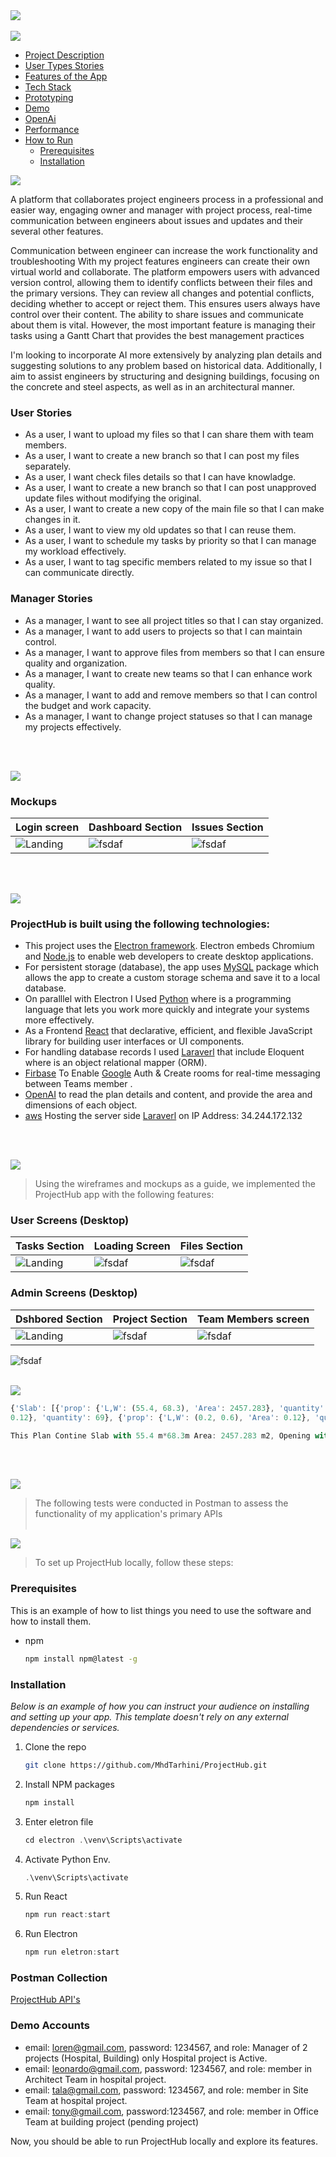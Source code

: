 <img src="./readme/title1.svg"/>
<br><br>

<img src="./readme/title7.svg"/> 


- [Project Description](#project-description)
- [User Types Stories](#user-types)
- [Features of the App](#features-of-the-app)
- [Tech Stack](#tech-stack)
- [Prototyping](#prototyping)
- [Demo](#Demo)
- [OpenAi](#OpenAi)
- [Performance](#Performance)
- [How to Run](#how-to-run)
  - [Prerequisites](#prerequisites)
  - [Installation](#installation)


<!-- project philosophy -->
<a name="project-description"></a>
<img src="./readme/title2.svg"/>

A platform that collaborates project engineers process in a professional and easier way, engaging owner and manager with project process, real-time communication between engineers about issues and updates and their several other features.

Communication between engineer can increase the work functionality and troubleshooting 
With my project features engineers can create their own virtual world and collaborate. The platform empowers users with advanced version control, allowing them to identify conflicts between their files and the primary versions. They can review all changes and potential conflicts, deciding whether to accept or reject them. This ensures users always have control over their content. The ability to share issues and communicate about them is vital. However, the most important feature is managing their tasks using a Gantt Chart that provides the best management practices

I'm looking to incorporate AI more extensively by analyzing plan details and suggesting solutions to any problem based on historical data. Additionally, I aim to assist engineers by structuring and designing buildings, focusing on the concrete and steel aspects, as well as in an architectural manner.

<a name="User Types"></a>
### User Stories

- As a user, I want to upload my files so that I can share them with team members.
- As a user, I want to create a new branch so that I can post my files separately.
- As a user, I want check files details so that I can have knowladge.
- As a user, I want to create a new branch so that I can post unapproved update files without modifying the original.
- As a user, I want to create a new copy of the main file so that I can make changes in it.
- As a user, I want to view my old updates so that I can reuse them.
- As a user, I want to schedule my tasks by priority so that I can manage my workload effectively.
- As a user, I want to tag specific members related to my issue so that I can communicate directly.

### Manager Stories

- As a manager, I want to see all project titles so that I can stay organized.
- As a manager, I want to add users to projects so that I can maintain control.
- As a manager, I want to approve files from members so that I can ensure quality and organization.
- As a manager, I want to create new teams so that I can enhance work quality.
- As a manager, I want to add and remove members so that I can control the budget and work capacity.
- As a manager, I want to change project statuses so that I can manage my projects effectively.

<br><br>
<!-- Prototyping -->
<a name="prototyping"></a>
<img src="./readme/title3.svg"/>

### Mockups
| Login screen  | Dashboard Section | Issues Section |
| ---| ---| ---|
| ![Landing](./readme/loginpage.jpg) | ![fsdaf](./readme/Dashborad.jpg) | ![fsdaf](./readme/IssuesSection.jpg) |

<br><br>

<!-- Tech stack -->
<a name="tech-stack" ></a>
<img src="./readme/title5.svg"/>

###  ProjectHub is built using the following technologies:

- This project uses the [Electron framework](https://www.electronjs.org/). Electron embeds Chromium and [Node.js](https://nodejs.org/en) to enable web developers to create desktop applications.
- For persistent storage (database), the app uses [MySQL](https://www.mysql.com/) package which allows the app to create a custom storage schema and save it to a local database.
- On paralllel with Electron I Used [Python](https://www.python.org/) where is a programming language that lets you work more quickly and integrate your systems more effectively.
- As a Frontend [React](https://react.dev/) that declarative, efficient, and flexible JavaScript library for building user interfaces or UI components.
- For handling database records I used [Laraverl](https://laravel.com/) that include Eloquent where is an object relational mapper (ORM).
- [Firbase](https://firebase.google.com/?gad=1&gclid=CjwKCAjwseSoBhBXEiwA9iZtxsTCyMaNaWShkDwkOZYQTfNahGinS-OquPbbTv-_aUAEuz1BWX6ACBoCNA0QAvD_BwE&gclsrc=aw.ds) To Enable [Google](https://mail.google.com/) Auth & Create rooms for real-time messaging between Teams member .
- [OpenAI](https://openai.com/) to read the plan details and content, and provide the area and dimensions of each object.
- [aws](https://aws.amazon.com/) Hosting the server side [Laraverl](https://laravel.com/) on IP Address: 34.244.172.132 

<br><br>

<!-- Implementation -->
<img src="./readme/title4.svg"/>
<a name="Demo" ></a>

> Using the wireframes and mockups as a guide, we implemented the ProjectHub app with the following features:


### User Screens (Desktop)


| Tasks Section  | Loading Screen |  Files Section |
| ---| ---| ---|
| ![Landing](./readme/TasksSection.jpg) | ![fsdaf](./readme/ezgif.com-resize.gif) | ![fsdaf](./readme/FilesSection.jpg) |

### Admin Screens (Desktop)


| Dshbored Section  | Project Section |  Team Members screen |
| ---| ---| ---|
| ![Landing](./readme/Dashboard_manager.jpg) | ![fsdaf](./readme/ProjectSection.jpg) | ![fsdaf](./readme/TeamMembers.jpg) |

![fsdaf](./readme/gif.gif)
<br><br>

<a name="OpenAi" ></a>
<img src="./readme/title8.svg"/>
```js
{'Slab': [{'prop': {'L,W': (55.4, 68.3), 'Area': 2457.283}, 'quantity': 1}], 'opening': [{'prop': {'L,W': (3.0, 4.9), 'Area': 14.7}, 'quantity': 1}, {'prop': {'L,W': (4.6, 2.2), 'Area': 10.12}, 'quantity': 1}, {'prop': {'L,W': (2.8, 2.8), 'Area': 7.84}, 'quantity': 1}], 'Columns': [{'prop': {'L,W': (0.6, 0.2), 'Area': 
0.12}, 'quantity': 69}, {'prop': {'L,W': (0.2, 0.6), 'Area': 0.12}, 'quantity': 2}], 'shear wall': [{'prop': {'L,W': (3.2, 5.1), 'Area': 16.32}, 'quantity': 1}, {'prop': {'L,W': (3.0, 5.0), 'Area': 7.5}, 'quantity': 1}, {'prop': {'L,W': (2.8, 5.5), 'Area': 7.7}, 'quantity': 1}, {'prop': {'L,W': (4.8, 3.5), 'Area': 14.16}, 'quantity': 1}, {'prop': {'L,W': (7.0, 1.6), 'Area': 11.2}, 'quantity': 1}, {'prop': {'L,W': (7.0, 4.2), 'Area': 7.0}, 'quantity': 1}]}
```
```js
This Plan Contine Slab with 55.4 m*68.3m Area: 2457.283 m2, Opening with L,W: 3.0 m, 4.9 m Area: 14.7 m2, L,W: 4.6 m, 2.2 m Area: 10.12 m2,L,W: 2.8 m, 2.8 m Area: 7.84 m2, Columns with L,W: 0.6 m, 0.2 m Area: 0.12 m2 Quantity: 69, L,W: 0.2 m, 0.6 m Area: 0.12 m2 Quantity: 2, Shear wall L,W: 3.2 m, 5.1 m Area: 16.32 m2 Quantity: 1 L,W: 3.0 m, 5.0 m Area: 7.5 m2 Quantity: 1 L,W: 2.8 m, 5.5 m Area: 7.7 m2 Quantity: 1 L,W: 4.8 m, 3.5 m Area: 14.16 m2 Quantity: 1 L,W: 7.0 m, 1.6 m Area: 11.2 m2 Quantity: 1 L,W: 7.0 m, 4.2 m Area: 7.0 m2 Quantity: 1
```
<br><br>


<a name="Performance" ></a>
<img src="./readme/title9.svg"/> 
> The following tests were conducted in Postman to assess the functionality of my application's primary APIs
<br><br>



<!-- How to run -->
<img src="./readme/title6.svg"/>

> To set up ProjectHub locally, follow these steps:

### Prerequisites

This is an example of how to list things you need to use the software and how to install them.
* npm
  ```sh
  npm install npm@latest -g
  ```

### Installation

_Below is an example of how you can instruct your audience on installing and setting up your app. This template doesn't rely on any external dependencies or services._

1. Clone the repo
   ```sh
   git clone https://github.com/MhdTarhini/ProjectHub.git
   ```
2. Install NPM packages
   ```sh
   npm install
   ```
3. Enter eletron file
   ```js
   cd electron .\venv\Scripts\activate
   ```
4. Activate Python Env.
   ```js
   .\venv\Scripts\activate
   ```
5. Run React
   ```js
   npm run react:start
   ```
6. Run Electron
   ```js
   npm run eletron:start
   ```

### Postman Collection
[ProjectHub API's](./readme/ProjectHub-API's.postman_collection.json)
### Demo Accounts

- email: loren@gmail.com, password: 1234567, and role: Manager of 2 projects (Hospital, Building) only Hospital project is Active.
- email: leonardo@gmail.com, password: 1234567, and role: member in Architect Team in hospital project.
- email: tala@gmail.com, password: 1234567, and role:  member in Site Team at hospital project.
- email: tony@gmail.com, password:1234567, and role: member in Office Team at building project (pending project)

Now, you should be able to run ProjectHub locally and explore its features.
